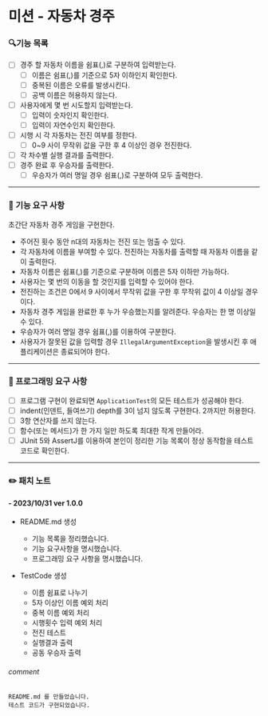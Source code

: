 # 미션 - 자동차 경주

### 🔍기능 목록

- [ ] 경주 할 자동차 이름을 쉼표(,)로 구분하여 입력받는다.
    - [ ] 이름은 쉼표(,)를 기준으로 5자 이하인지 확인한다.
    - [ ] 중복된 이름은 오류를 발생시킨다.
    - [ ] 공백 이름은 허용하지 않는다.
- [ ] 사용자에게 몇 번 시도할지 입력받는다.
    - [ ] 입력이 숫자인지 확인한다.
    - [ ] 입력이 자연수인지 확인한다.
- [ ] 시행 시 각 자동차는 전진 여부를 정한다.
    - [ ] 0~9 사이 무작위 값을 구한 후 4 이상인 경우 전진한다.
- [ ] 각 차수별 실행 결과를 출력한다.
- [ ] 경주 완료 후 우승자를 출력한다.
    - [ ] 우승자가 여러 명일 경우 쉼표(,)로 구분하여 모두 출력한다.

---

### 🚀 기능 요구 사항

초간단 자동차 경주 게임을 구현한다.

- 주어진 횟수 동안 n대의 자동차는 전진 또는 멈출 수 있다.
- 각 자동차에 이름을 부여할 수 있다. 전진하는 자동차를 출력할 때 자동차 이름을 같이 출력한다.
- 자동차 이름은 쉼표(,)를 기준으로 구분하며 이름은 5자 이하만 가능하다.
- 사용자는 몇 번의 이동을 할 것인지를 입력할 수 있어야 한다.
- 전진하는 조건은 0에서 9 사이에서 무작위 값을 구한 후 무작위 값이 4 이상일 경우이다.
- 자동차 경주 게임을 완료한 후 누가 우승했는지를 알려준다. 우승자는 한 명 이상일 수 있다.
- 우승자가 여러 명일 경우 쉼표(,)를 이용하여 구분한다.
- 사용자가 잘못된 값을 입력할 경우 `IllegalArgumentException`을 발생시킨 후 애플리케이션은 종료되어야 한다.

---

### 🎯 프로그래밍 요구 사항

- [ ] 프로그램 구현이 완료되면 `ApplicationTest`의 모든 테스트가 성공해야 한다.
- [ ] indent(인덴트, 들여쓰기) depth를 3이 넘지 않도록 구현한다. 2까지만 허용한다.
- [ ] 3항 연산자를 쓰지 않는다.
- [ ] 함수(또는 메서드)가 한 가지 일만 하도록 최대한 작게 만들어라.
- [ ] JUnit 5와 AssertJ를 이용하여 본인이 정리한 기능 목록이 정상 동작함을 테스트 코드로 확인한다.

---

### ✏️ 패치 노트

#### - 2023/10/31 ver 1.0.0

- README.md 생성

    - 기능 목록을 정리했습니다.
    - 기능 요구사항을 명시했습니다.
    - 프로그래밍 요구 사항을 명시했습니다.

- TestCode 생성

    - 이름 쉼표로 나누기
    - 5자 이상인 이름 예외 처리
    - 중복 이름 예외 처리
    - 시행횟수 입력 예외 처리
    - 전진 테스트
    - 실행결과 출력
    - 공동 우승자 출력

######      comment
    README.md 를 만들었습니다.
    테스트 코드가 구현되었습니다.